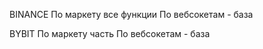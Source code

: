 
BINANCE
По маркету все функции
По вебсокетам - база

BYBIT
По маркету часть
По вебсокетам - база






